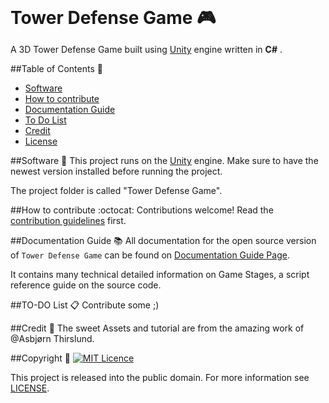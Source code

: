 <h1 align="center" style="display:inline">  
  Tower Defense Game  🎮
  <img /></h1>

A 3D Tower Defense Game built using [Unity][1] engine written in **C#** .

##Table of Contents :book:
- [Software](https://github.com/Marloxo/Tower-Defense-Game#software-space_invader)
- [How to contribute](https://github.com/Marloxo/Tower-Defense-Game#how-to-contribute-octocat)
- [Documentation Guide](https://github.com/Marloxo/Tower-Defense-Game#documentation-guide-books)
- [To Do List](https://github.com/Marloxo/Tower-Defense-Game#to-do-list-clipboard)
- [Credit](https://github.com/Marloxo/Tower-Defense-Game#credit-tada)
- [License](https://github.com/Marloxo/Tower-Defense-Game#copyright---pencil)

##Software :space_invader:
This project runs on the [Unity][1] engine.
Make sure to have the newest version installed before running the project.

The project folder is called "Tower Defense Game".

##How to contribute :octocat:
Contributions welcome! Read the [contribution guidelines](/CONTRIBUTING.md) first.


##Documentation Guide :books:
All documentation for the open source version of `Tower Defense Game` can be found on [Documentation Guide Page](https://github.com/Marloxo/Tower-Defense-Game/blob/master/Documentation/Guide.md).

It contains many technical detailed information on Game Stages, a script reference guide on the source code.

##TO-DO List :clipboard:
Contribute some ;)

##Credit :tada:
The sweet Assets and tutorial are from the amazing work of @Asbjørn Thirslund.

##Copyright   :pencil:
[![MIT Licence][2]][3]

This project is released into the public domain. For more information see  [LICENSE][4].

[1]: http://unity3d.com "Unity Website"

[2]: https://img.shields.io/github/license/mashape/apistatus.svg?maxAge=2592000
[3]: https://opensource.org/licenses/mit-license.php
[4]: /LICENSE
